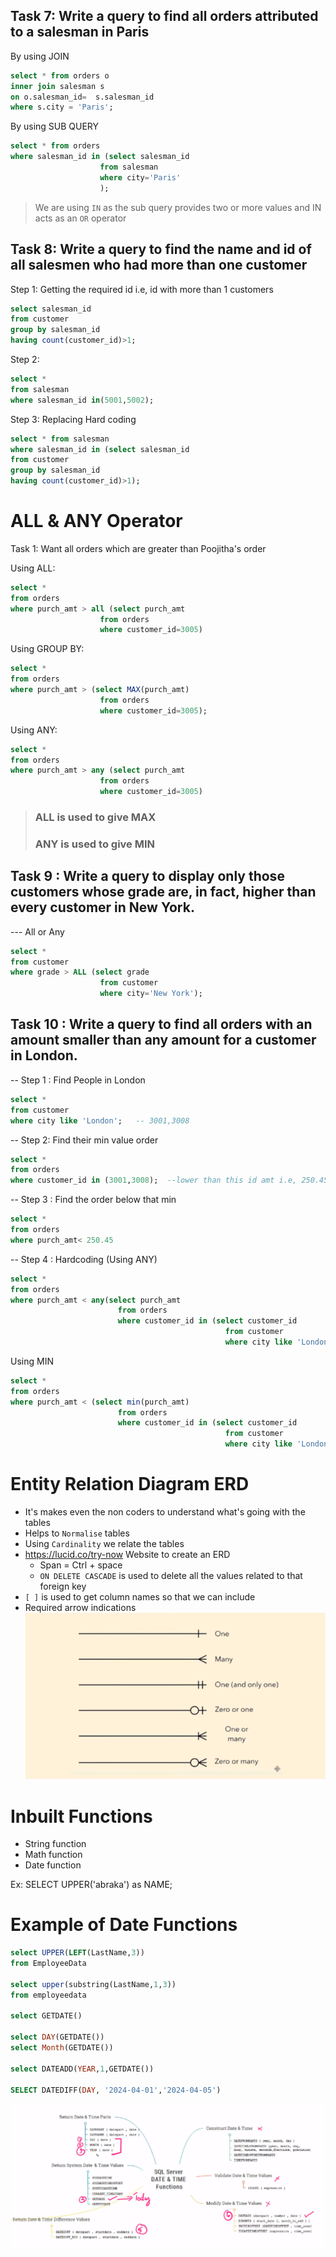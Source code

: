 ## Task 7: Write a query to find all orders attributed to a salesman in Paris
By using JOIN
```sql
select * from orders o
inner join salesman s
on o.salesman_id=  s.salesman_id
where s.city = 'Paris';
```
By using SUB QUERY
```sql
select * from orders 
where salesman_id in (select salesman_id
					from salesman
					where city='Paris'
					);
```
> We are using `IN` as the sub query provides two or more values and IN acts as an `OR` operator

## Task 8: Write a query to find the name and id of all salesmen who had more than one customer
Step 1: Getting the required id i.e, id with more than 1 customers
```sql
select salesman_id
from customer
group by salesman_id
having count(customer_id)>1;
```
Step 2:
```sql
select * 
from salesman
where salesman_id in(5001,5002);
```
Step 3: Replacing Hard coding
```sql
select * from salesman
where salesman_id in (select salesman_id
from customer
group by salesman_id
having count(customer_id)>1);
```

# ALL & ANY Operator

Task 1: Want all orders which are greater than Poojitha's order


Using ALL:
```sql
select *
from orders 
where purch_amt > all (select purch_amt
					from orders
					where customer_id=3005)
```
Using GROUP BY:

```sql
select *
from orders 
where purch_amt > (select MAX(purch_amt)
					from orders
					where customer_id=3005);
```

Using ANY:
```sql
select *
from orders 
where purch_amt > any (select purch_amt
					from orders
					where customer_id=3005)
```

> ### ALL is used to give MAX
> ### ANY is used to give MIN

## Task 9 : Write a query to display only those customers whose grade are, in fact, higher than every customer in New York.
--- All or Any

```sql
select *
from customer 
where grade > ALL (select grade
					from customer
					where city='New York');
```
## Task 10 : Write a query to find all orders with an amount smaller than any amount for a customer in London.

-- Step 1 : Find People in London
```sql
select *
from customer
where city like 'London';   -- 3001,3008
```

-- Step 2: Find their min value order
```sql
select *
from orders
where customer_id in (3001,3008);  --lower than this id amt i.e, 250.45
```

-- Step 3 : Find the order below that min
```sql
select *
from orders
where purch_amt< 250.45
```
-- Step 4 : Hardcoding (Using ANY)
```sql
select *
from orders
where purch_amt < any(select purch_amt
						from orders
						where customer_id in (select customer_id
												from customer
												where city like 'London'))
```

Using MIN
```sql
select *
from orders
where purch_amt < (select min(purch_amt)
						from orders
						where customer_id in (select customer_id
												from customer
												where city like 'London'))
```

# Entity Relation Diagram ERD
- It's makes even the non coders to understand what's going with the tables   
- Helps to `Normalise` tables   
- Using `Cardinality` we relate the tables
- https://lucid.co/try-now Website to create an ERD
    - Span = Ctrl + space
    - `ON DELETE CASCADE` is used to delete all the values related to that foreign key
- `[ ]` is used to get column names so that we can include   
- Required arrow indications
![alt text](./Images/Screenshot%202024-04-30%20183827.png)

# Inbuilt Functions
- String function
- Math function
- Date function

Ex: SELECT UPPER('abraka') as NAME;

# Example of Date Functions
```sql
select UPPER(LEFT(LastName,3))
from EmployeeData

select upper(substring(LastName,1,3))
from employeedata

select GETDATE()

select DAY(GETDATE())
select Month(GETDATE())

select DATEADD(YEAR,1,GETDATE())

SELECT DATEDIFF(DAY, '2024-04-01','2024-04-05')
```
![alt text](./Images/Screenshot%202024-04-26%20172729.png)